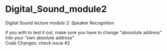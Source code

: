 # Digital_Sound_module2
Digital Sound lecture module 2: Speaker Recognition

if you with to test it out, make sure you have to change "abosolute address" into your "own absolute address" <br>
Code Changes: check issue #2
